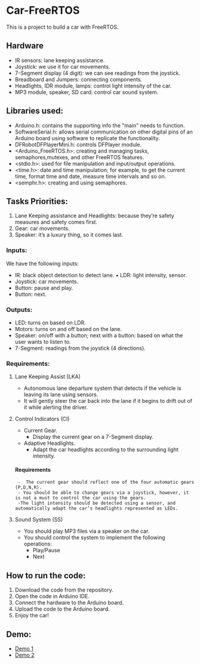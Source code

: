 # Car-FreeRTOS

This is a project to build a car with FreeRTOS.

## Hardware
- IR sensors: lane keeping assistance.
- Joystick: we use it for car movements.
- 7-Segment display (4 digit): we can see readings from the joystick. 
-  Breadboard and Jumpers: connecting components.
- Headlights, IDR module, lamps: control light intensity of the car.
- MP3 module, speaker, SD card: control car sound system.

## Libraries used:
- Arduino.h: contains the supporting info the "main" needs to function.
- SoftwareSerial.h: allows serial communication on other digital pins of
an Arduino board using software to replicate the functionality.
- DFRobotDFPlayerMini.h: controls DFPlayer module.
- <Arduino_FreeRTOS.h>: creating and managing tasks, semaphores,mutexes, and other FreeRTOS features.
- <stdio.h>: used for file manipulation and input/output operations.
- <time.h>: date and time manipulation; for example, to get the current time, format time and date, measure time intervals and so on. 
- <semphr.h>: creating and using semaphores.

## Tasks Priorities:
1. Lane Keeping assistance and Headlights: because they’re safety measures and safety comes first.
2. Gear: car movements.
3. Speaker: it’s a luxury thing, so it comes last.


### Inputs:
We have the following inputs:
- IR: black object detection to detect lane. • LDR: light intensity, sensor.
- Joystick: car movements.
- Button: pause and play.
- Button: next.

### Outputs:
- LED: turns on based on LDR.
- Motors: turns on and off based on the lane.
- Speaker: on/off with a button; next with a button: based on what the
user wants to listen to.
- 7-Segment: readings from the joystick (4 directions).

### Requirements:

1. Lane Keeping Assist (LKA)
   - Autonomous lane departure system that detects if the vehicle is leaving its lane using sensors.
   -  It will gently steer the car back into the lane if it begins to drift out of it while alerting the driver.

2. Control Indicators (CI)
   - Current Gear.
      - Display the current gear on a 7-Segment display.
    - Adaptive Headlights.
       - Adapt the car headlights according to the surrounding light intensity.
    #### Requirements
        -  The current gear should reflect one of the four automatic gears (P,D,N,R).
        - You should be able to change gears via a joystick, however, it is not a must to control the car using the gears.
        -The light intensity should be detected using a sensor, and automatically adapt the car’s headlights represented as LEDs.

3. Sound System (SS)
     -  You should play MP3 files via a speaker on the car.
     - You should control the system to implement the following operations:
       - Play/Pause 
       - Next


## How to run the code:
1. Download the code from the repository.
2. Open the code in Arduino IDE.
3. Connect the hardware to the Arduino board.
4. Upload the code to the Arduino board.
5. Enjoy the car!


## Demo: 

- [Demo 1](https://drive.google.com/file/d/1o9DvnJZurKMH3aSuHdu3h5I3TROgshpH/view?usp=sharing)
- [Demo 2](https://drive.google.com/file/d/1IvtAw24sfUH9W3ZRSh44HawsGkrdgLu9/view?usp=sharing)
